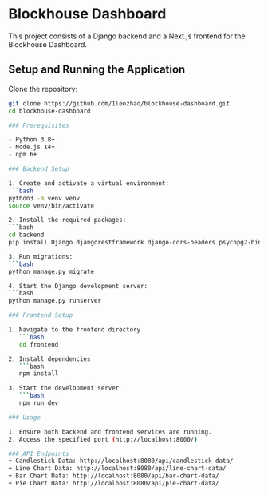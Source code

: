 # Blockhouse Dashboard

This project consists of a Django backend and a Next.js frontend for the Blockhouse Dashboard.

## Setup and Running the Application

Clone the repository:
   ```bash
   git clone https://github.com/1leozhao/blockhouse-dashboard.git
   cd blockhouse-dashboard

### Prerequisites

- Python 3.8+
- Node.js 14+
- npm 6+

### Backend Setup

1. Create and activate a virtual environment:
   ```bash
   python3 -m venv venv
   source venv/bin/activate

2. Install the required packages:
   ```bash
   cd backend
   pip install Django djangorestframework django-cors-headers psycopg2-binary

3. Run migrations:
   ```bash
   python manage.py migrate

4. Start the Django development server:
   ```bash
   python manage.py runserver

### Frontend Setup

   1. Navigate to the frontend directory
      ```bash
      cd frontend

   2. Install dependencies
      ```bash
      npm install

   3. Start the development server
      ```bash
      npm run dev

### Usage

1. Ensure both backend and frontend services are running.
2. Access the specified port (http://localhost:8000/)

### API Endpoints
+ Candlestick Data: http://localhost:8080/api/candlestick-data/
+ Line Chart Data: http://localhost:8080/api/line-chart-data/
+ Bar Chart Data: http://localhost:8080/api/bar-chart-data/
+ Pie Chart Data: http://localhost:8080/api/pie-chart-data/
